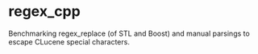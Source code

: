 # regex_cpp
Benchmarking regex_replace (of STL and Boost) and manual parsings to escape CLucene special characters.

